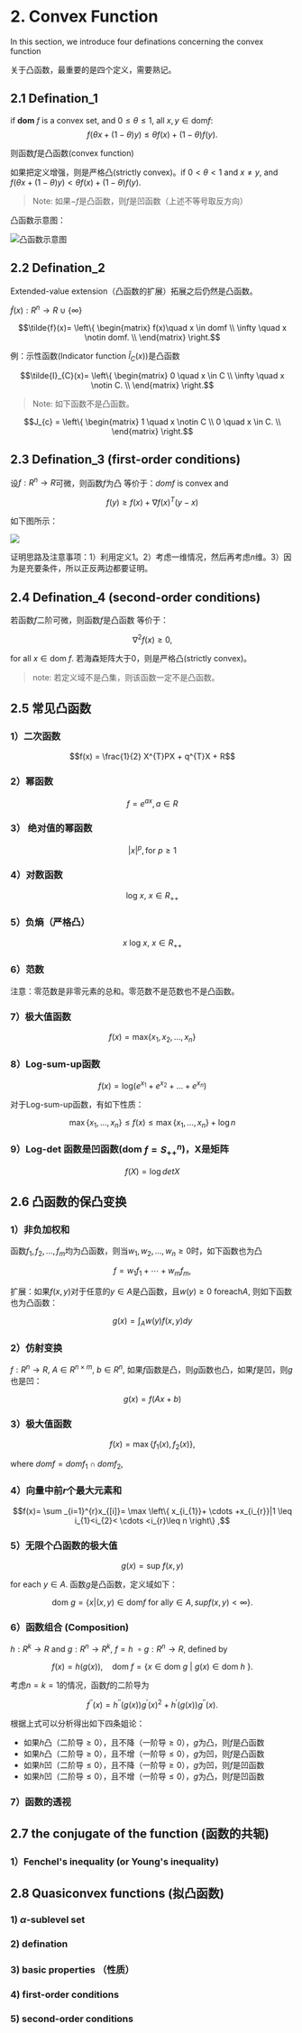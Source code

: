 # 2. Convex Function
In this section, we introduce four definations concerning the convex function

关于凸函数，最重要的是四个定义，需要熟记。

## 2.1 Defination_1

if **dom** $f$ is a convex set, and $0 \leq \theta \leq 1$, all $x,y\in \text{dom} f$:
$$f(\theta x+(1- \theta)y) \leq \theta f(x)+(1- \theta)f(y).$$

则函数$f$是凸函数(convex function)

如果把定义增强，则是严格凸(strictly convex)。if $0<\theta<1$ and $x \neq y$, and $f(\theta x+(1- \theta)y) < \theta f(x)+(1- \theta)f(y).$

>Note: 如果$-f$是凸函数，则$f$是凹函数（上述不等号取反方向）

凸函数示意图：

![凸函数示意图](./pictures/note_2/tmp8744.png)

## 2.2 Defination_2

Extended-value extension（凸函数的扩展）拓展之后仍然是凸函数。

$\tilde{f}(x): R^{n} \rightarrow R\ \cup\  \left\{ \infty \right\}$

$$\tilde{f}(x)= \left\{ \begin{matrix} f(x)\quad x \in domf \\ \infty \quad x \notin domf. \\ \end{matrix} \right.$$

例：示性函数(Indicator function $\tilde{I}_{C}(x)$)是凸函数

$$\tilde{I}_{C}(x)= \left\{ \begin{matrix} 0 \quad x \in C \\ \infty \quad x \notin C. \\ \end{matrix} \right.$$

>Note: 如下函数不是凸函数。

$$J_{c} = \left\{ \begin{matrix} 1 \quad x \notin C \\ 0 \quad x \in C. \\ \end{matrix} \right.$$

## 2.3 Defination_3 (first-order conditions)

设$f:R^n\rightarrow R$可微，则函数$f$为凸 等价于：$dom f$ is convex and 

$$f(y)\geq f(x)+ \nabla f(x)^{T}(y-x)$$

如下图所示：

![](./pictures/note_2/tmp3D9C.png)

证明思路及注意事项：1）利用定义1。2）考虑一维情况，然后再考虑$n$维。3）因为是充要条件，所以正反两边都要证明。

## 2.4 Defination_4 (second-order conditions)

若函数$f$二阶可微，则函数$f$是凸函数 等价于：

$$ \nabla ^{2}f(x)\geq 0,$$

for all $x \in \text{dom}\ f$. 若海森矩阵大于0，则是严格凸(strictly convex)。

>note: 若定义域不是凸集，则该函数一定不是凸函数。

## 2.5 常见凸函数

### 1）二次函数

$$f(x) = \frac{1}{2} X^{T}PX + q^{T}X + R$$

### 2）幂函数 

$$f = e^{ax}, a\in R$$

### 3） 绝对值的幂函数

$$|x|^{p},\text{for}\ p \geq 1$$ 

### 4）对数函数

$$\text{log}\ x,\ x \in R_{++} $$

### 5）负熵（严格凸）

$$x\ \text{log}\ x,\ x \in R_{++}$$

### 6）范数

注意：零范数是非零元素的总和。零范数不是范数也不是凸函数。

### 7）极大值函数

$$f(x)=\text{max}\{x_1, x_2,\dots,x_n\}$$ 

### 8）Log-sum-up函数

$$f(x)=\text{log}(e^{x_1}+e^{x_2} + \dots + e^{x_n})$$

对于Log-sum-up函数，有如下性质：

$$ \max \left\{ x_{1}, \ldots ,x_{n}\right\} \leq f(x)\leq \max \left\{ x_{1}, \ldots ,x_{n}\right\} + \log n$$

### 9）Log-det 函数是凹函数(dom $f=S^{n}_{++}$)，X是矩阵

$$f(X)= \log detX$$

## 2.6 凸函数的保凸变换

### 1）非负加权和

函数$f_1,f_2,...,f_m$均为凸函数，则当$w_1,w_2,...,w_n \geq 0$时，如下函数也为凸

$$f=w_{1}f_{1}+ \cdots +w_{m}f_{m},$$

扩展：如果$f(x,y)$对于任意的$y\in A$是凸函数，且$w(y)\geq 0\ \text{for} \text{each}A$, 则如下函数也为凸函数：

$$g(x)= \int _{A}w(y)f(x,y)dy$$

### 2）仿射变换

$f:R^{n}\rightarrow R$, $A \in R^{n\times m}$, $b \in R^{n}$, 如果$f$函数是凸，则$g$函数也凸，如果$f$是凹，则$g$也是凹：

$$g(x)=f(Ax+b)$$

### 3）极大值函数

$$f(x)= \max \left\{ f_{1}(x),f_{2}(x)\right\} ,$$

where $domf=domf_{1}\cap domf_{2},$

### 4）向量中前$r$个最大元素和

$$f(x)= \sum _{i=1}^{r}x_{[i]}= \max \left\{ x_{i_{1}}+ \cdots +x_{i_{r}}|1 \leq i_{1}<i_{2}< \cdots <i_{r}\leq n \right\} ,$$

### 5）无限个凸函数的极大值

$$g(x)=\text{sup}\ f(x,y)$$

for each $y\in A$. 函数$g$是凸函数，定义域如下：

$$\text{dom}\ g= \left\{ x|(x,y)\in \text{dom}f\ \text{for all} y \in A,supf(x,y)< \infty \right\}.$$

### 6）函数组合 (Composition)

$h:R^{k} \rightarrow R$ and $g:R^{n} \rightarrow R^{k}$, $f = h\ \circ g: R^{n} \rightarrow R$, defined by

$$f(x)=h(g(x)), \quad \text{dom}\ f= \left\{ x \in \text{dom}\ g\ |\ g(x)\in \text{dom}\ h\ \right\} .$$

考虑$n=k=1$的情况，函数$f$的二阶导为

$$f^{\prime \prime}(x)=h^{\prime \prime}(g(x))g^{\prime}(x)^{2}+h^{\prime}(g(x))g^{\prime \prime}(x).$$

根据上式可以分析得出如下四条姐论：

+ 如果$h$凸（二阶导$\geq 0$），且不降（一阶导$\geq 0$），$g$为凸，则$f$是凸函数
+ 如果$h$凸（二阶导$\geq 0$），且不增（一阶导$\leq 0$），$g$为凹，则$f$是凸函数
+ 如果$h$凹（二阶导$\leq 0$），且不降（一阶导$\geq 0$），$g$为凹，则$f$是凹函数
+ 如果$h$凹（二阶导$\leq 0$），且不增（一阶导$\leq 0$），$g$为凸，则$f$是凹函数

### 7）函数的透视

## 2.7 the conjugate of the function (函数的共轭)

### 1）Fenchel's inequality (or Young's inequality)

## 2.8 Quasiconvex functions (拟凸函数)

### 1) $\alpha$-sublevel set

### 2) defination

### 3) basic properties （性质）

### 4) first-order conditions

### 5) second-order conditions
